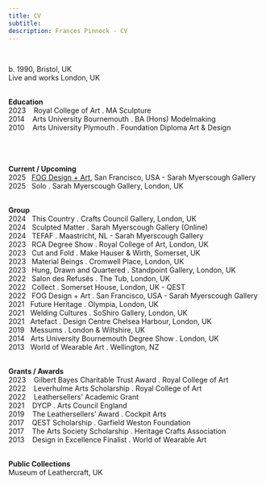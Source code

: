 ```yaml
---
title: CV
subtitle: 
description: Frances Pinnock - CV
---
```


<br />  

b. 1990, Bristol, UK  
Live and works London, UK  
<br />  

**Education**  
2023&nbsp;&nbsp;&nbsp; Royal College of Art . MA Sculpture  
2014&nbsp;&nbsp;&nbsp; Arts University Bournemouth . BA (Hons) Modelmaking  
2010&nbsp;&nbsp;&nbsp; Arts University Plymouth . Foundation Diploma Art & Design  
<br />  
<br />

**Current / Upcoming**  
2025&nbsp;&nbsp;&nbsp;[FOG Design + Art](https://www.fogfair.com/), San Francisco, USA - Sarah Myerscough Gallery  
2025&nbsp;&nbsp;&nbsp;Solo . Sarah Myerscough Gallery, London, UK  
<br />  

**Group**  
2024&nbsp;&nbsp;&nbsp;This Country . Crafts Council Gallery, London, UK  
2024&nbsp;&nbsp;&nbsp;Sculpted Matter . Sarah Myerscough Gallery (Online)  
2024&nbsp;&nbsp;&nbsp;TEFAF . Maastricht, NL - Sarah Myerscough Gallery  
2023&nbsp;&nbsp;&nbsp;RCA Degree Show . Royal College of Art, London, UK  
2023&nbsp;&nbsp;&nbsp;Cut and Fold . Make Hauser & Wirth, Somerset, UK  
2023&nbsp;&nbsp;&nbsp;Material Beings . Cromwell Place, London, UK  
2023&nbsp;&nbsp;&nbsp;Hung, Drawn and Quartered . Standpoint Gallery, London, UK  
2022&nbsp;&nbsp;&nbsp;Salon des Refusés . The Tub, London, UK  
2022&nbsp;&nbsp;&nbsp;Collect . Somerset House, London, UK - QEST  
2022&nbsp;&nbsp;&nbsp;FOG Design + Art . San Francisco, USA - Sarah Myerscough Gallery   
2021&nbsp;&nbsp;&nbsp;Future Heritage . Olympia, London, UK  
2021&nbsp;&nbsp;&nbsp;Welding Cultures . SoShiro Gallery, London, UK  
2021&nbsp;&nbsp;&nbsp;Artefact . Design Centre Chelsea Harbour, London, UK  
2019&nbsp;&nbsp;&nbsp;Messums . London & Wiltshire, UK  
2014&nbsp;&nbsp;&nbsp;Arts University Bournemouth Degree Show . London, UK  
2013&nbsp;&nbsp;&nbsp;World of Wearable Art . Wellington, NZ  
<br />  

**Grants / Awards**  
2023&nbsp;&nbsp;&nbsp; Gilbert Bayes Charitable Trust Award . Royal College of Art  
2022&nbsp;&nbsp;&nbsp; Leverhulme Arts Scholarship . Royal College of Art   
2022&nbsp;&nbsp;&nbsp; Leathersellers' Academic Grant     
2021&nbsp;&nbsp;&nbsp; DYCP . Arts Council England  
2019&nbsp;&nbsp;&nbsp; The Leathersellers’ Award . Cockpit Arts  
2017&nbsp;&nbsp;&nbsp; QEST Scholarship . Garfield Weston Foundation  
2017&nbsp;&nbsp;&nbsp; The Arts Society Scholarship . Heritage Crafts Association  
2013&nbsp;&nbsp;&nbsp; Design in Excellence Finalist . World of Wearable Art  
<br />  

**Public Collections**  
Museum of Leathercraft, UK  
<br />







 



  










 











